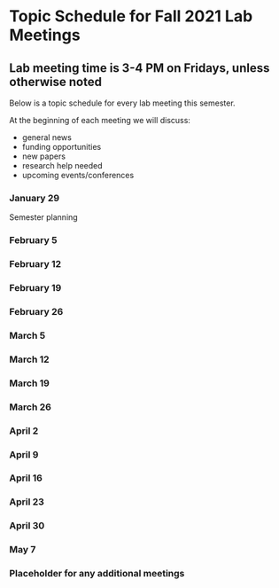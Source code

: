 # Topic Schedule for Fall 2021 Lab Meetings
## Lab meeting time is 3-4 PM on Fridays, unless otherwise noted
Below is a topic schedule for every lab meeting this semester.

At the beginning of each meeting we will discuss:
- general news
- funding opportunities
- new papers
- research help needed
- upcoming events/conferences

### January 29

Semester planning

### February 5


### February 12


### February 19


### February 26


### March 5


### March 12


### March 19


### March 26


### April 2


### April 9


### April 16


### April 23


### April 30


### May 7


### Placeholder for any additional meetings
